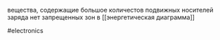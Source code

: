 вещества, содержащие большое количестов подвижных носителей заряда
нет запрещенных зон в [[энергетическая диаграмма]]

#electronics